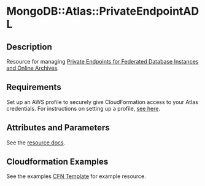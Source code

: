 # MongoDB::Atlas::PrivateEndpointADL

## Description
Resource for managing [Private Endpoints for Federated Database Instances and Online Archives](https://www.mongodb.com/docs/api/doc/atlas-admin-api-v2/group/endpoint-data-federation-private-networks).

## Requirements

Set up an AWS profile to securely give CloudFormation access to your Atlas credentials.
For instructions on setting up a profile, [see here](/README.md#mongodb-atlas-api-keys-credential-management).

## Attributes and Parameters

See the [resource docs](docs/README.md).

## Cloudformation Examples

See the examples [CFN Template](/examples/private-endpoint-adl/endpoint-adl.json) for example resource.
